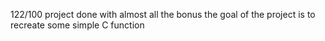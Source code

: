 122/100
project done with almost all the bonus
the goal of the project is to recreate some simple C function 
